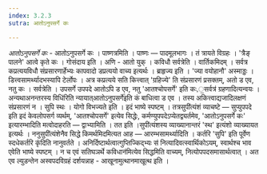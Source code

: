 ```yaml
---
index: 3.2.3
sutra: आतोऽनुपसर्गे कः

---
```

_आतोऽनुपसर्गे कः_ - आतोऽनुपसर्गे कः । पाष्णत्रमिति । पाष्णः —  पादमूलभागः । तं त्रायते विग्रहः । 'त्रैङ् पालने' आत्वे कृते कः । गोसंदाय इति । अणि - आतो युक् । कविधौ सर्वत्रेति । वार्तिकमिदम् । सर्वत्र कप्रत्ययविधौ संप्रसारणार्हेभ्यः कापवादो डप्रत्ययो वाच्य इत्यर्थः । ब्राहृज्य इति । 'ज्या वयोहानौ' अस्माड्डः । डित्त्वसामर्थ्यादभस्यापि टेर्लोपः । अत्र कप्रत्यये सति कित्त्वात् 'ग्रहिज्ये' ति संप्रसारणं प्रसक्तम्, अतो ड एव, नतु कः । सर्वत्रेति । उपसर्गे उपपदे आतोऽपि ड एव, नतु 'आतश्चोपसर्गे' इति कः,॒सर्वत्र॑ ग्रहणादित्यन्वयः । अन्यथाअनन्तरस्य विधि॑रिति न्यायात्आतोऽनुपसर्गे॑इति कं बाधित्वा ड एव । तस्य अकित्त्वाद्यजादिलक्षणं संप्रसारणं न । सुपि स्थः । योगो विभज्यते इति । इदं भाष्ये स्पष्टम् । तत्रसुपी॑त्यंशं व्याचष्टे —  सुप्युपपदे इति इदं केवलोपसर्ग व्यर्थम्, 'आतश्चोपसर्गे' इत्येव सिद्धेः, कर्मण्युपपदेऽप्येतद्व्यर्तमेव, 'आतोऽनुपसर्गे कः' इत्यारम्भादिति मत्वोदाहरति —  द्वाभ्यामिति । तत इति ।सुपी॑त्यंशस्य व्याख्यानान्तरं 'स्थ' इत्यंशो व्याख्यायत इत्यर्थः । ननुसुपी॑त्यंशेनैव सिद्धे किमर्थमिदमित्यत आह —  आरम्भसामर्थ्यादिति । कर्तरि 'सुपि' इति पूर्वेण स्दधेकर्तरि कृ॑दिति नानुवर्तते । अनिर्दिष्टार्थत्वात्गुप्तिज्किद्भ्यः स॑ नित्यादिवत्स्वार्थिकोऽयम्, स्वार्थश्च भाव एवेति भाष्ये स्पष्टम् । न च एवं सतिघञर्थे कविधान॑मित्येव सिद्धमिति वाच्यम्, नित्योपपदसमासार्थत्वात् । अत एव ल्युडन्तेन अस्वपदविग्रहं दर्शयन्नाह - आखूनामुत्थानमाखूत्थ इति । 